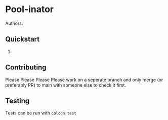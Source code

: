 # Pool-inator

Authors:


## Quickstart
1. 

## Contributing
Please Please Please Please work on a seperate branch and only merge (or preferably PR) to main with someone else to check it first.

## Testing
Tests can be run with `colcon test`
